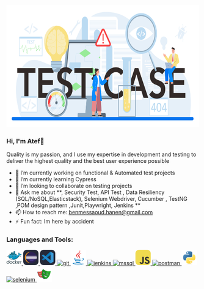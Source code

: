 <p align="center">
  <img src="https://raw.githubusercontent.com/HanenBenMessaoud/HanenBenMessaoud/main/Header.png" alt="MasterHead" width="520" height="320">
</p>

### Hi, I'm Atef👋
Quality is my passion, and I use my expertise in development and testing to deliver the highest quality and the best user experience possible


- 🔭 I’m currently working on functional & Automated test projects 
- 🌱 I’m currently learning Cypress
- 👯 I’m looking to collaborate on testing projects
- 💬 Ask me about **, Security Test, API Test , Data Resiliency (SQL/NoSQL,Elasticstack), Selenium Webdriver, Cucumber , TestNG ,POM design pattern ,Junit,Playwright, Jenkins **
- 📫 How to reach me: benmessaoud.hanen@gmail.com
- ⚡ Fun fact: Im here by accident 

<h3 align="left">Languages and Tools:</h3>
<p align="left"> <a href="https://www.docker.com/" target="_blank" rel="noreferrer"> <img src="https://raw.githubusercontent.com/devicons/devicon/master/icons/docker/docker-original-wordmark.svg" alt="docker" width="40" height="40"/> </a><a href="https://www.eclipse.org/" target="_blank" rel="noreferrer"> <img src="https://github.com/tandpfun/skill-icons/blob/main/icons/Eclipse-Dark.svg" alt="Eclipse-Dark" width="40" height="40"/> </a> <a href="https://code.visualstudio.com/" target="_blank" rel="noreferrer"> <img src="https://github.com/tandpfun/skill-icons/blob/main/icons/VSCode-Dark.svg" alt="VSCode-Dark" width="40" height="40"/> </a><a href="https://git-scm.com/" target="_blank" rel="noreferrer"> <img src="https://www.vectorlogo.zone/logos/git-scm/git-scm-icon.svg" alt="git" width="40" height="40"/> </a> <a href="https://www.java.com" target="_blank" rel="noreferrer"> <img src="https://raw.githubusercontent.com/devicons/devicon/master/icons/java/java-original.svg" alt="java" width="40" height="40"/> </a> <a href="https://www.jenkins.io" target="_blank" rel="noreferrer"> <img src="https://www.vectorlogo.zone/logos/jenkins/jenkins-icon.svg" alt="jenkins" width="40" height="40"/> </a> <a href="https://www.microsoft.com/en-us/sql-server" target="_blank" rel="noreferrer"> <img src="https://www.svgrepo.com/show/303229/microsoft-sql-server-logo.svg" alt="mssql" width="40" height="40"/> </a> <a href="https://www.javaScript.com/" target="_blank" rel="noreferrer"> <img src="https://github.com/tandpfun/skill-icons/blob/main/icons/JavaScript.svg" alt="javaScript" width="40" height="40"/> </a> <a href="https://postman.com" target="_blank" rel="noreferrer"> <img src="https://www.vectorlogo.zone/logos/getpostman/getpostman-icon.svg" alt="postman" width="40" height="40"/> </a> <a href="https://www.python.org" target="_blank" rel="noreferrer"> <img src="https://raw.githubusercontent.com/devicons/devicon/master/icons/python/python-original.svg" alt="python" width="40" height="40"/> </a> <a href="https://www.selenium.dev" target="_blank" rel="noreferrer"> <img src="https://raw.githubusercontent.com/detain/svg-logos/780f25886640cef088af994181646db2f6b1a3f8/svg/selenium-logo.svg" alt="selenium" width="40" height="40"/> </a>
<a href="https://playwright.dev/" target="_blank" rel="noreferrer"> <img src="https://raw.githubusercontent.com/github/explore/60cd2530141f67f07a947fa2d310c482e287e387/topics/playwright/playwright.png" alt="playwright" width="40" height="40"/> </a> </p>
